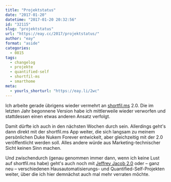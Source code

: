 ```yaml
---
title: "Projektstatus"
date: "2017-01-20"
datetime: "2017-01-20 20:32:56"
id: "32115"
slug: "projektstatus"
url: "https://eay.cc/2017/projektstatus/"
author: "eay"
format: "aside"
categories:
  - 0815
tags:
  - changelog
  - projekte
  - quantified-self
  - shortfil-ms
  - smarthome
meta:
  - yourls_shorturl: "https://eay.li/2wc"
---
```


Ich arbeite gerade übrigens wieder vermehrt an [shortfil.ms](http://shortfil.ms/) 2.0. Die im letzten Jahr begonnene Version habe ich mittlerweile wieder verworfen und stattdessen einen etwas anderen Ansatz verfolgt.

Damit dürfte ich auch in den nächsten Wochen durch sein. Allerdings geht's dann direkt mit der shortfil.ms App weiter, die sich langsam zu meinem persönlichen Duke Nukem Forever entwickelt, aber gleichzeitig mit der 2.0 veröffentlicht werden soll. Alles andere würde aus Marketing-technischer Sicht keinen Sinn machen.

Und zwischendurch (genau genommen immer dann, wenn ich keine Lust auf shortfil.ms habe) geht's auch noch mit [Jeffrey Jacob 2.0](https://eay.cc/2017/sharing-menue-in-jeffrey-jacob/) oder – ganz neu – verschiedenen Hausautomatisierungs- und Quantified-Self-Projekten weiter, über die ich hier demnächst auch mal mehr verraten möchte.
